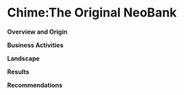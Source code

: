 # Chime:The Original NeoBank
**Overview and Origin**

**Business Activities**

**Landscape**

**Results**

**Recommendations**
